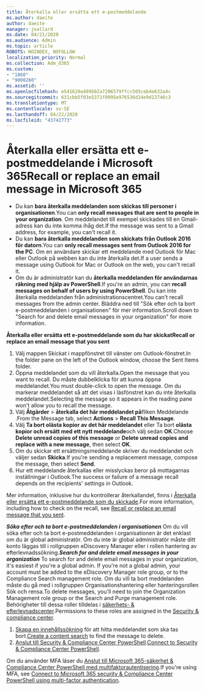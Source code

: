 ```yaml
---
title: Återkalla eller ersätta ett e-postmeddelande
ms.author: daeite
author: daeite
manager: joallard
ms.date: 04/21/2020
ms.audience: Admin
ms.topic: article
ROBOTS: NOINDEX, NOFOLLOW
localization_priority: Normal
ms.collection: Adm_O365
ms.custom:
- "1860"
- "9000260"
ms.assetid: ''
ms.openlocfilehash: e541620a499b02a7206579ffcc505ceb4e632a4c
ms.sourcegitcommit: 631cbb5f03e5371f0995e976536d24e9d13746c3
ms.translationtype: MT
ms.contentlocale: sv-SE
ms.lasthandoff: 04/22/2020
ms.locfileid: "43742773"
---
```

# <a name="recall-or-replace-an-email-message-in-microsoft-365"></a><span data-ttu-id="ddd79-102">Återkalla eller ersätta ett e-postmeddelande i Microsoft 365</span><span class="sxs-lookup"><span data-stu-id="ddd79-102">Recall or replace an email message in Microsoft 365</span></span>

- <span data-ttu-id="ddd79-103">Du kan **bara återkalla meddelanden som skickas till personer i organisationen**.</span><span class="sxs-lookup"><span data-stu-id="ddd79-103">You can **only recall messages that are sent to people in your organization**.</span></span> <span data-ttu-id="ddd79-104">Om meddelandet till exempel skickades till en Gmail-adress kan du inte komma ihåg det.</span><span class="sxs-lookup"><span data-stu-id="ddd79-104">If the message was sent to a Gmail address, for example, you can't recall it.</span></span>
- <span data-ttu-id="ddd79-105">Du kan **bara återkalla meddelanden som skickats från Outlook 2016 för datorn**.</span><span class="sxs-lookup"><span data-stu-id="ddd79-105">You can **only recall messages sent from Outlook 2016 for the PC**.</span></span> <span data-ttu-id="ddd79-106">Om en användare skickar ett meddelande med Outlook för Mac eller Outlook på webben kan du inte återkalla det.</span><span class="sxs-lookup"><span data-stu-id="ddd79-106">If a user sends a message using Outlook for Mac or Outlook on the web, you can't recall it.</span></span>
- <span data-ttu-id="ddd79-107">Om du är administratör kan du **återkalla meddelanden för användarnas räkning med hjälp av PowerShell**.</span><span class="sxs-lookup"><span data-stu-id="ddd79-107">If you're an admin, you can **recall messages on behalf of users by using PowerShell**.</span></span> <span data-ttu-id="ddd79-108">Du kan inte återkalla meddelanden från administrationscentret.</span><span class="sxs-lookup"><span data-stu-id="ddd79-108">You can't recall messages from the admin center.</span></span> <span data-ttu-id="ddd79-109">Bläddra ned till "Sök efter och ta bort e-postmeddelanden i organisationen" för mer information.</span><span class="sxs-lookup"><span data-stu-id="ddd79-109">Scroll down to "Search for and delete email messages in your organization" for more information.</span></span>

<span data-ttu-id="ddd79-110">**Återkalla eller ersätta ett e-postmeddelande som du har skickat**</span><span class="sxs-lookup"><span data-stu-id="ddd79-110">**Recall or replace an email message that you sent**</span></span>

1. <span data-ttu-id="ddd79-111">Välj mappen Skickat i mappfönstret till vänster om Outlook-fönstret.</span><span class="sxs-lookup"><span data-stu-id="ddd79-111">In the folder pane on the left of the Outlook window, choose the Sent Items folder.</span></span>
2. <span data-ttu-id="ddd79-112">Öppna meddelandet som du vill återkalla.</span><span class="sxs-lookup"><span data-stu-id="ddd79-112">Open the message that you want to recall.</span></span> <span data-ttu-id="ddd79-113">Du måste dubbelklicka för att kunna öppna meddelandet.</span><span class="sxs-lookup"><span data-stu-id="ddd79-113">You must double-click to open the message.</span></span> <span data-ttu-id="ddd79-114">Om du markerar meddelandet så att det visas i läsfönstret kan du inte återkalla meddelandet.</span><span class="sxs-lookup"><span data-stu-id="ddd79-114">Selecting the message so it appears in the reading pane won't allow you to recall the message.</span></span>
3. <span data-ttu-id="ddd79-115">Välj **Åtgärder** > **återkalla det här meddelandet på**fliken Meddelande .</span><span class="sxs-lookup"><span data-stu-id="ddd79-115">From the Message tab, select **Actions** > **Recall This Message**.</span></span>
4. <span data-ttu-id="ddd79-116">Välj **Ta bort olästa kopior av det här meddelandet** eller Ta bort **olästa kopior och ersätt med ett nytt meddelande**och välj sedan **OK**.</span><span class="sxs-lookup"><span data-stu-id="ddd79-116">Choose **Delete unread copies of this message** or **Delete unread copies and replace with a new message**, then select **OK**.</span></span>
5. <span data-ttu-id="ddd79-117">Om du skickar ett ersättningsmeddelande skriver du meddelandet och väljer sedan **Skicka**.</span><span class="sxs-lookup"><span data-stu-id="ddd79-117">If you're sending a replacement message, compose the message, then select **Send**.</span></span>
6. <span data-ttu-id="ddd79-118">Hur ett meddelande återkallas eller misslyckas beror på mottagarnas inställningar i Outlook.</span><span class="sxs-lookup"><span data-stu-id="ddd79-118">The success or failure of a message recall depends on the recipients' settings in Outlook.</span></span>

<span data-ttu-id="ddd79-119">Mer information, inklusive hur du kontrollerar återkallandet, finns i [Återkalla eller ersätta ett e-postmeddelande som du skickade](https://support.office.com/article/35027f88-d655-4554-b4f8-6c0729a723a0).</span><span class="sxs-lookup"><span data-stu-id="ddd79-119">For more information, including how to check on the recall, see [Recall or replace an email message that you sent](https://support.office.com/article/35027f88-d655-4554-b4f8-6c0729a723a0).</span></span>

<span data-ttu-id="ddd79-120">***Söka efter och ta bort e-postmeddelanden i organisationen*** Om du vill söka efter och ta bort e-postmeddelanden i organisationen är det enklast om du är global administratör. Om du inte är global administratör måste ditt konto läggas till i rollgruppen eDiscovery Manager eller i rollen hantering av efterlevnadssökning.</span><span class="sxs-lookup"><span data-stu-id="ddd79-120">***Search for and delete email messages in your organization*** To search for and delete email messages in your organization, it's easiest if you're a global admin. If you're not a global admin, your account must be added to the eDiscovery Manager role group, or to the Compliance Search management role.</span></span> <span data-ttu-id="ddd79-121">Om du vill ta bort meddelanden måste du gå med i rollgruppen Organisationshantering eller hanteringsrollen Sök och rensa.</span><span class="sxs-lookup"><span data-stu-id="ddd79-121">To delete messages, you'll need to join the Organization Management role group or the Search and Purge management role.</span></span> <span data-ttu-id="ddd79-122">Behörigheter till dessa roller tilldelas i [säkerhets- & efterlevnadscenter](https://protection.office.com/).</span><span class="sxs-lookup"><span data-stu-id="ddd79-122">Permissions to these roles are assigned in the [Security & compliance center](https://protection.office.com/).</span></span>

1. <span data-ttu-id="ddd79-123">[Skapa en innehållssökning](https://docs.microsoft.com/office365/securitycompliance/content-search) för att hitta meddelandet som ska tas bort.</span><span class="sxs-lookup"><span data-stu-id="ddd79-123">[Create a content search](https://docs.microsoft.com/office365/securitycompliance/content-search) to find the message to delete.</span></span>
2. <span data-ttu-id="ddd79-124">[Anslut till Security & Compliance Center PowerShell](https://docs.microsoft.com/powershell/exchange/office-365-scc/connect-to-scc-powershell/connect-to-scc-powershell?view=exchange-ps).</span><span class="sxs-lookup"><span data-stu-id="ddd79-124">[Connect to Security & Compliance Center PowerShell](https://docs.microsoft.com/powershell/exchange/office-365-scc/connect-to-scc-powershell/connect-to-scc-powershell?view=exchange-ps).</span></span> 

<span data-ttu-id="ddd79-125">Om du använder MFA läser du [Anslut till Microsoft 365-säkerhet & Compliance Center PowerShell med multifaktorautentisering](https://docs.microsoft.com/powershell/exchange/office-365-scc/connect-to-scc-powershell/mfa-connect-to-scc-powershell?view=exchange-ps).</span><span class="sxs-lookup"><span data-stu-id="ddd79-125">If you're using MFA, see [Connect to Microsoft 365 security & Compliance Center PowerShell using multi-factor authentication](https://docs.microsoft.com/powershell/exchange/office-365-scc/connect-to-scc-powershell/mfa-connect-to-scc-powershell?view=exchange-ps).</span></span> 
